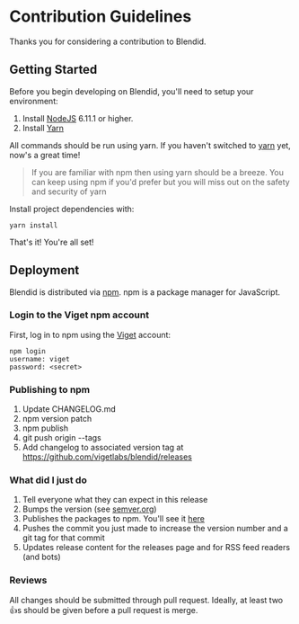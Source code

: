 # Contribution Guidelines

Thanks you for considering a contribution to Blendid.

## Getting Started

Before you begin developing on Blendid, you'll need to setup your environment:

1. Install [NodeJS](https://nodejs.org) 6.11.1 or higher.
2. Install [Yarn](https://yarnpkg.com)

All commands should be run using yarn. If you haven't switched to [yarn](https://yarnpkg.com/en/) yet, now's a great time!

> If you are familiar with npm then using yarn should be a breeze. You can keep using npm if you'd prefer but you will miss out on the safety and security of yarn

Install project dependencies with:

```
yarn install
```

That's it! You're all set!

## Deployment

Blendid is distributed via [npm](https://npmjs.com). npm is a package manager for JavaScript.

### Login to the Viget npm account

First, log in to npm using the [Viget](https://www.npmjs.com/~viget) account:

```
npm login
username: viget
password: <secret>
```

### Publishing to npm

1. Update CHANGELOG.md
2. npm version patch
3. npm publish
4. git push origin --tags 
5. Add changelog to associated version tag at https://github.com/vigetlabs/blendid/releases

### What did I just do

1. Tell everyone what they can expect in this release
2. Bumps the version (see [semver.org](http://semver.org/))
3. Publishes the packages to npm. You'll see it [here](https://www.npmjs.com/package/blendid)
4. Pushes the commit you just made to increase the version number and a git tag for that commit
5. Updates release content for the releases page and for RSS feed readers (and bots)

### Reviews

All changes should be submitted through pull request. Ideally, at least two :+1:s should be given before a pull request is merge.
